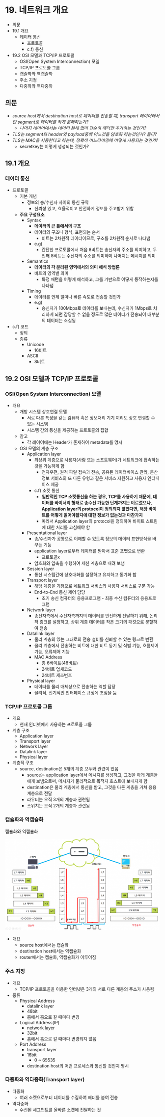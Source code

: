 # 19. 네트워크 개요

- 의문
- 19.1 개요
  - 데이터 통신
    - 프로토콜
    - c.f) 통신
- 19.2 OSI 모델과 TCP/IP 프로토콜
  - OSI(Open System Interconnection) 모델
  - TCP/IP 프로토콜 그룹
  - 캡슐화와 역캡슐화
  - 주소 지정
  - 다중화와 역다중화

## 의문

- *source host에서 destination host로 데이터를 전송할 떄, transport 레이어에서만 segment로 데이터를 작게 분해하는가?*
  - *나머지 레이어에서는 데이터 분해 없이 단순히 헤더만 추가하는 것인가?*
- *TLS는 segment와 header와 payload중에 어느것을 암호화 하는것인가? 둘다?*
- *TLS는 MAC을 사용한다고 하는데, 정확히 어느타이밍에 어떻게 사용되는 것인가?*
  - secretkey는 어떻게 생성되는 것인가?

## 19.1 개요

### 데이터 통신

- 프로토콜
  - 기본 개념
    - 정보의 송/수신자 사이의 통신 규약
      - 신뢰성 있고, 효율적이고 안전하게 정보를 주고받기 위함
  - **주요 구성요소**
    - Syntax
      - **데이터의 큰 틀에서의 구조**
      - 데이터의 구조나 형식, 표현되는 순서
        - 비트는 2차원적 데이터이므로, 구조를 2차원적 순서로 나타냄
      - e.g)
        - 간단한 프로토콜에서 처음 8비트는 송신자의 주소를 의미하고, 두 번째 8비트는 수신자의 주소를 의미하며 나머지는 메시지를 의미
    - Semantics
      - **데이터의 각 분리된 영역에서의 의미 해석 방법론**
      - 비트의 영역별 의미
        - 특정 패턴을 어떻게 해석하고, 그를 기반으로 어떻게 동작하는지를 나타냄
    - Timing
      - 데이터를 언제 얼마나 빠른 속도로 전송할 것인가
      - e.g)
        - 송신자가 100Mbps로 데이터를 보내는데, 수신자가 1Mbps로 처리하게 되면 감당할 수 없을 정도로 많은 데이터가 전송되어 대부분의 데이터는 소실됨
- c.f) 코드
  - 정의
  - 종류
    - Unicode
      - 16비트
    - ASCII
      - 8비트

## 19.2 OSI 모델과 TCP/IP 프로토콜

### OSI(Open System Interconnection) 모델

- 개요
  - 개방 시스템 상호연결 모델
    - 서로 다른 특성을 갖는 컴퓨터 혹은 정보처리 기기 끼리도 상호 연결할 수 있는 시스템
    - 시스템 간의 통신을 제공하는 프로토콜의 집합
  - 참고
    - 각 레이어에는 Header가 존재하여 metadata를 명시
  - OSI 모델의 계층 구조
    - Application layer
      - 최상위 계층으로 사용자(사람 또는 소프트웨어)가 네트워크에 접속하는 것을 가능하게 함
        - 전자우편, 원격 파일 접속과 전송, 공유된 데이터베이스 관리, 분산 정보 서비스의 또 다른 유형과 같은 서비스 지원하고 사용자 인터페이스 제공
      - c.f) 소켓 통신
          - **일반적인 TCP 소켓통신을 하는 경우, TCP를 사용하기 때문에, 데이터를 바이너리 형태로 송수신 가능한 단계까지는 이르렀으나, Application layer의 protocol이 정의되지 않았다면, 해당 바이트를 어떻게 읽어야할지에 대한 정보가 없는것과 마찬가지**
          - 따라서 Application layer의 protocol을 정의하여 바이트 스트림에 대한 처리를 고심해야 함
    - Presentational layer
      - 송/수신자가 공통으로 이해할 수 있도록 정보의 데이터 표현방식을 바꾸는 기능
      - application layer로부터 데이터를 받아서 표준 포맷으로 변환
        - 프로토콜x
      - 암호화와 압축을 수행하여 세션 계층으로 내려 보냄
    - Session layer
      - 통신 시스템간에 상호대화를 설정하고 유지하고 동기화 함
    - Transport layer
      - 해당 계층을 기점으로 네트워크 서비스와 사용자 서비스로 구분 가능
      - End-to-End 통신 제어 담당
        - 초기 송신 컴퓨터의 응용프로그램 - 최종 수신 컴퓨터의 응용프로그램
    - Network layer
      - 송신자측에서 수신자측까지의 데이터를 안전하게 전달하기 위해, 논리적 링크를 설정하고, 상위 계층 데이터를 작은 크기의 패킷으로 분할하여 전송
    - Datalink layer
      - 물리 계층의 있는 그대로의 전송 설비를 신뢰할 수 있는 링크로 변환
      - 물리 계층에서 전송하는 비트에 대한 비트 동기 및 식별 기능, 흐름제어 기능, 오류제어 기능
      - MAC Address
        - 총 6바이트(48비트)
        - 24비트 업체코드
        - 24비트 제조번호
    - Physical layer
      - 데이터를 물리 매체상으로 전송하는 역할 담당
      - 물리적, 전기적인 인터페이스 규정에 초점을 둠

### TCP/IP 프로토콜 그룹

- 개요
  - 현재 인터넷에서 사용하는 프로토콜 그룹
- 계층 구조
  - Application layer
  - Transport layer
  - Network layer
  - Datalink layer
  - Physical layer
- 계층적 구조
  - source, destination은 5개의 계층 모두와 관련이 있음
    - source는 application layer에서 메시지를 생성하고, 그것을 아래 계층들에게 보냄으로써, 메시지가 물리적으로 목적지 호스트에 보내지게 함
    - destination은 물리 계층에서 통신을 받고, 그것을 다른 계층을 거쳐 응용 계층으로 전달
    - 라우터는 오직 3개의 계층과 관련됨
    - 스위치는 오직 2개의 계층과 관련됨

### **캡슐화와 역캡슐화**

캡슐화와 역캡슐화

![](./images/ch19/encapsulation_de-encapsulation1.png)

- 개요
  - source host에서는 캡슐화
  - destination host에서는 역캡슐화
  - router에서는 캡슐화, 역캡슐화가 이루어짐

### 주소 지정

- 개요
  - TCP/IP 프로토콜을 이용한 인터넷은 3개의 서로 다른 계층의 주소가 사용됨
- 종류
  - Physical Address
    - datalink layer
    - 48bit
    - 홉에서 홉으로 갈 때마다 변경
  - Logical Address(IP)
    - network layer
    - 32bit
    - 홉에서 홉으로 갈 때마다 변경되지 않음
  - Port Address
    - transport layer
    - 16bit
      - 0 ~ 65535
    - destination host의 어떤 프로세스와 통신할 것인지 명시

### 다중화와 역다중화(Transport layer)

- 다중화
  - 여러 소켓으로부터 데이터를 수집하여 헤더를 붙여 전송
- 역다중화
  - 수신된 세그먼트를 올바른 소켓에 전달하는 것

